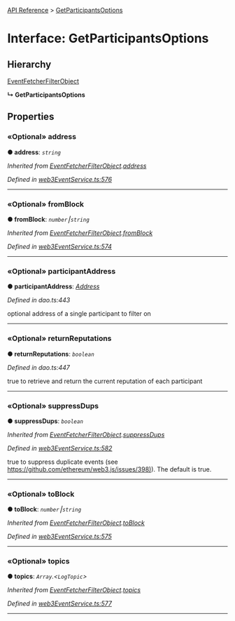 [API Reference](../README.md) > [GetParticipantsOptions](../interfaces/GetParticipantsOptions.md)



# Interface: GetParticipantsOptions

## Hierarchy


 [EventFetcherFilterObject](EventFetcherFilterObject.md)

**↳ GetParticipantsOptions**








## Properties
<a id="address"></a>

### «Optional» address

**●  address**:  *`string`* 

*Inherited from [EventFetcherFilterObject](EventFetcherFilterObject.md).[address](EventFetcherFilterObject.md#address)*

*Defined in [web3EventService.ts:576](https://github.com/daostack/arc.js/blob/f343aa24/lib/web3EventService.ts#L576)*





___

<a id="fromBlock"></a>

### «Optional» fromBlock

**●  fromBlock**:  *`number`⎮`string`* 

*Inherited from [EventFetcherFilterObject](EventFetcherFilterObject.md).[fromBlock](EventFetcherFilterObject.md#fromBlock)*

*Defined in [web3EventService.ts:574](https://github.com/daostack/arc.js/blob/f343aa24/lib/web3EventService.ts#L574)*





___

<a id="participantAddress"></a>

### «Optional» participantAddress

**●  participantAddress**:  *[Address](../#Address)* 

*Defined in dao.ts:443*



optional address of a single participant to filter on




___

<a id="returnReputations"></a>

### «Optional» returnReputations

**●  returnReputations**:  *`boolean`* 

*Defined in dao.ts:447*



true to retrieve and return the current reputation of each participant




___

<a id="suppressDups"></a>

### «Optional» suppressDups

**●  suppressDups**:  *`boolean`* 

*Inherited from [EventFetcherFilterObject](EventFetcherFilterObject.md).[suppressDups](EventFetcherFilterObject.md#suppressDups)*

*Defined in [web3EventService.ts:582](https://github.com/daostack/arc.js/blob/f343aa24/lib/web3EventService.ts#L582)*



true to suppress duplicate events (see [https://github.com/ethereum/web3.js/issues/398)](https://github.com/ethereum/web3.js/issues/398)). The default is true.




___

<a id="toBlock"></a>

### «Optional» toBlock

**●  toBlock**:  *`number`⎮`string`* 

*Inherited from [EventFetcherFilterObject](EventFetcherFilterObject.md).[toBlock](EventFetcherFilterObject.md#toBlock)*

*Defined in [web3EventService.ts:575](https://github.com/daostack/arc.js/blob/f343aa24/lib/web3EventService.ts#L575)*





___

<a id="topics"></a>

### «Optional» topics

**●  topics**:  *`Array`.<`LogTopic`>* 

*Inherited from [EventFetcherFilterObject](EventFetcherFilterObject.md).[topics](EventFetcherFilterObject.md#topics)*

*Defined in [web3EventService.ts:577](https://github.com/daostack/arc.js/blob/f343aa24/lib/web3EventService.ts#L577)*





___


